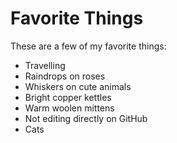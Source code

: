 # Favorite Things

These are a few of my favorite things:

- Travelling 
- Raindrops on roses
- Whiskers on cute animals
- Bright copper kettles
- Warm woolen mittens
- Not editing directly on GitHub
- Cats

